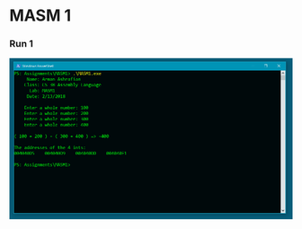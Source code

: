 # MASM 1

### Run 1
![Run 1](https://github.com/arman-ashrafian/CS3B-AssemblyLanguage/blob/master/MASM1/run1.PNG "Run 1")
